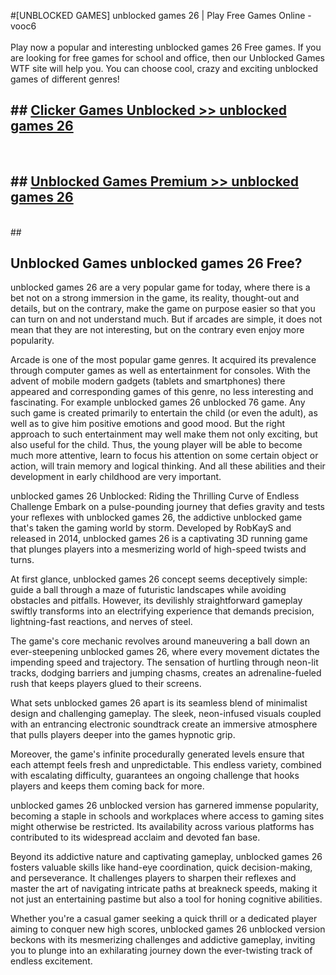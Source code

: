 #[UNBLOCKED GAMES] unblocked games 26 | Play Free Games Online - vooc6 <br>
<br>
Play now a popular and interesting unblocked games 26 Free games. If you are looking for free games for school and office, then our Unblocked Games WTF site will help you. You can choose cool, crazy and exciting unblocked games of different genres!


## ##  [Clicker Games Unblocked >> unblocked games 26](http://freeplayer.one?title=unblocked_games_26&ref=22)
  <br>

##  ## [Unblocked Games Premium >> unblocked games 26](http://freeplayer.one?title=unblocked_games_26&ref=22)
  <br>
  ##



## Unblocked Games unblocked games 26 Free?

unblocked games 26 are a very popular game for today, where there is a bet not on a strong immersion in the game, its reality, thought-out and details, but on the contrary, make the game on purpose easier so that you can turn on and not understand much. But if arcades are simple, it does not mean that they are not interesting, but on the contrary even enjoy more popularity.

Arcade is one of the most popular game genres. It acquired its prevalence through computer games as well as entertainment for consoles. With the advent of mobile modern gadgets (tablets and smartphones) there appeared and corresponding games of this genre, no less interesting and fascinating. For example unblocked games 26 unblocked 76 game. Any such game is created primarily to entertain the child (or even the adult), as well as to give him positive emotions and good mood. But the right approach to such entertainment may well make them not only exciting, but also useful for the child. Thus, the young player will be able to become much more attentive, learn to focus his attention on some certain object or action, will train memory and logical thinking. And all these abilities and their development in early childhood are very important.

unblocked games 26 Unblocked: Riding the Thrilling Curve of Endless Challenge
Embark on a pulse-pounding journey that defies gravity and tests your reflexes with unblocked games 26, the addictive unblocked game that's taken the gaming world by storm. Developed by RobKayS and released in 2014, unblocked games 26 is a captivating 3D running game that plunges players into a mesmerizing world of high-speed twists and turns.

At first glance, unblocked games 26 concept seems deceptively simple: guide a ball through a maze of futuristic landscapes while avoiding obstacles and pitfalls. However, its devilishly straightforward gameplay swiftly transforms into an electrifying experience that demands precision, lightning-fast reactions, and nerves of steel.

The game's core mechanic revolves around maneuvering a ball down an ever-steepening unblocked games 26, where every movement dictates the impending speed and trajectory. The sensation of hurtling through neon-lit tracks, dodging barriers and jumping chasms, creates an adrenaline-fueled rush that keeps players glued to their screens.

What sets unblocked games 26 apart is its seamless blend of minimalist design and challenging gameplay. The sleek, neon-infused visuals coupled with an entrancing electronic soundtrack create an immersive atmosphere that pulls players deeper into the games hypnotic grip.

Moreover, the game's infinite procedurally generated levels ensure that each attempt feels fresh and unpredictable. This endless variety, combined with escalating difficulty, guarantees an ongoing challenge that hooks players and keeps them coming back for more.

unblocked games 26 unblocked version has garnered immense popularity, becoming a staple in schools and workplaces where access to gaming sites might otherwise be restricted. Its availability across various platforms has contributed to its widespread acclaim and devoted fan base.

Beyond its addictive nature and captivating gameplay, unblocked games 26 fosters valuable skills like hand-eye coordination, quick decision-making, and perseverance. It challenges players to sharpen their reflexes and master the art of navigating intricate paths at breakneck speeds, making it not just an entertaining pastime but also a tool for honing cognitive abilities.

Whether you're a casual gamer seeking a quick thrill or a dedicated player aiming to conquer new high scores, unblocked games 26 unblocked version beckons with its mesmerizing challenges and addictive gameplay, inviting you to plunge into an exhilarating journey down the ever-twisting track of endless excitement.